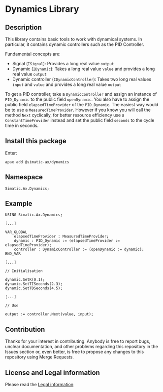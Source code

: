 # Dynamics Library

## Description

This library contains basic tools to work with dynamical systems. In particular, it contains dynamic controllers such as the PID Controller.

Fundamental concepts are:

- Signal (`ISignal`): Provides a long real value `output`
- Dynamic (`IDynamic`): Takes a long real value `value` and provides a long real value `output`
- Dynamic controller (`IDynamicController`): Takes two long real values `input` and `value` and provides a long real value `output`

To get a PID controller, take a `DynamicController` and assign an instance of `PID_Dynamic` to the public field `openDynamic`. You also have to assign the public field `elapsedTimeProvider` of the `PID_Dynamic`. The easiest way would be to use a `MeasuredTimeProvider`. However if you know you will call the method `Next` cyclically, for better resource efficiency use a `ConstantTimeProvider` instead and set the public field `seconds` to the cycle time in seconds.

## Install this package

Enter:

```cli
apax add @simatic-ax/dynamics
```

## Namespace

```iec-st
Simatic.Ax.Dynamics;
```

## Example

```iec-st
USING Simatic.Ax.Dynamics;

[...]

VAR_GLOBAL
    elapsedTimeProvider : MeasuredTimeProvider;
    dynamic : PID_Dynamic := (elapsedTimeProvider := elapsedTimeProvider);
    controller : DynamicController := (openDynamic := dynamic);
END_VAR

[...]

// Initialisation

dynamic.SetK(0.1);
dynamic.SetTISeconds(2.3);
dynamic.SetTDSeconds(4.5);

[...]

// Use

output := controller.Next(value, input);
```

## Contribution

Thanks for your interest in contributing. Anybody is free to report bugs, unclear documentation, and other problems regarding this repository in the Issues section or, even better, is free to propose any changes to this repository using Merge Requests.

## License and Legal information

Please read the [Legal information](LICENSE.md)